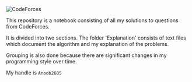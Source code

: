 <img src="https://it-edu.com/sites/default/files/codeforceslogo.png" alt="CodeForces"/>

This repository is a notebook consisting of all my solutions to questions from CodeForces.

It is divided into two sections. 
The folder 'Explanation' consists of text files which document the algorithm and my explanation of the problems.

Grouping is also done because there are significant changes in my programming style over time. 

My handle is `Anoob2685`